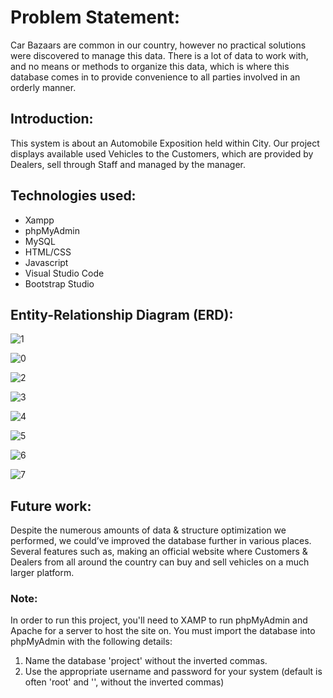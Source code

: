 # Problem Statement:

Car Bazaars are common in our country, however no practical solutions were discovered
to manage this data. There is a lot of data to work with, and no means or methods to
organize this data, which is where this database comes in to provide convenience to all
parties involved in an orderly manner.


## Introduction:

This system is about an Automobile Exposition held within City. Our project displays
available used Vehicles to the Customers, which are provided by Dealers, sell through Staff
and managed by the manager.


## Technologies used:
- Xampp
- phpMyAdmin
- MySQL
- HTML/CSS
- Javascript
- Visual Studio Code
- Bootstrap Studio


## Entity-Relationship Diagram (ERD):


![1](https://github.com/hayub2000/Automobile-Sale-Exposition/assets/90406573/4c32d861-5dfb-4223-8f0c-1fdefc12aa67)


![0](https://github.com/hayub2000/Automobile-Sale-Exposition/assets/90406573/bc0497d2-7bf8-41bf-99ec-7f1ad98c5ab3)


![2](https://github.com/hayub2000/Automobile-Sale-Exposition/assets/90406573/5887a273-4040-40dd-80a6-510f79e19ce9)

![3](https://github.com/hayub2000/Automobile-Sale-Exposition/assets/90406573/1e2a4dcb-6945-48c8-a4d7-ed8e2e77b8c6)

![4](https://github.com/hayub2000/Automobile-Sale-Exposition/assets/90406573/789b5fa6-fdf1-48e9-8594-b77815d69f2f)

![5](https://github.com/hayub2000/Automobile-Sale-Exposition/assets/90406573/b40e6796-e1cb-4d28-b0a3-a46c146182bd)

![6](https://github.com/hayub2000/Automobile-Sale-Exposition/assets/90406573/a3878c56-c6a6-458e-8f95-411c15011c82)

![7](https://github.com/hayub2000/Automobile-Sale-Exposition/assets/90406573/31496756-48d8-4ee7-aef1-0cebb169e321)





## Future work:

Despite the numerous amounts of data & structure optimization we performed, we
could’ve improved the database further in various places. Several features such as, making
an official website where Customers & Dealers from all around the country can buy and
sell vehicles on a much larger platform.

### Note:

In order to run this project, you'll need to XAMP to run phpMyAdmin and Apache for a server to host the site on.
You must import the database into phpMyAdmin with the following details:

1. Name the database 'project' without the inverted commas.
2. Use the appropriate username and password for your system (default is often 'root' and '', without the inverted commas)







